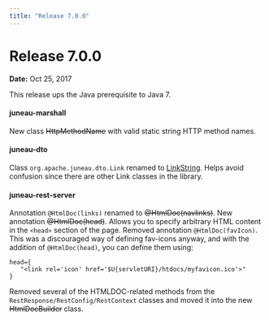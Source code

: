 ```yaml
---
title: "Release 7.0.0"
---
```


# Release 7.0.0

**Date:** Oct 25, 2017

This release ups the Java prerequisite to Java 7.

#### juneau-marshall

New class ~~HttpMethodName~~ with valid static string HTTP method names.

#### juneau-dto

Class `org.apache.juneau.dto.Link` renamed to [LinkString]({{API_DOCS}}/org/apache/juneau/dto/LinkString.html).
Helps avoid confusion since there are other Link classes in the library.

#### juneau-rest-server

Annotation `@HtmlDoc(links)` renamed to ~~@HtmlDoc(navlinks)~~.
New annotation ~~@HtmlDoc(head)~~.
Allows you to specify arbitrary HTML content in the `<head>` section of the page.
Removed annotation `@HtmlDoc(favIcon)`.
This was a discouraged way of defining fav-icons anyway, and with the addition of 
`@HtmlDoc(head)`, you can define them using:

```text
head={
   "<link rel='icon' href='$U{servletURI}/htdocs/myfavicon.ico'>"
}
```

Removed several of the HTMLDOC-related methods from the `RestResponse/RestConfig/RestContext` classes and moved it into
the new ~~HtmlDocBuilder~~ class.
